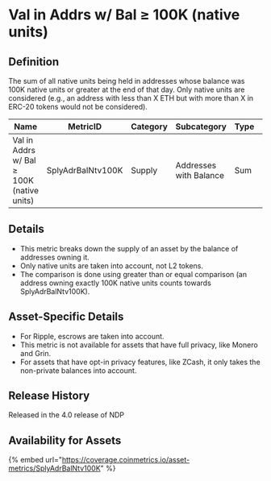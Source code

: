 # Val in Addrs w/ Bal ≥ 100K (native units)

## Definition

The sum of all native units being held in addresses whose balance was 100K native units or greater at the end of that day. Only native units are considered (e.g., an address with less than X ETH but with more than X in ERC-20 tokens would not be considered).

| Name                                      | MetricID          | Category | Subcategory            | Type | Unit         | Interval |
| ----------------------------------------- | ----------------- | -------- | ---------------------- | ---- | ------------ | -------- |
| Val in Addrs w/ Bal ≥ 100K (native units) | SplyAdrBalNtv100K | Supply   | Addresses with Balance | Sum  | Native units | 1 day    |

## Details

* This metric breaks down the supply of an asset by the balance of addresses owning it.
* Only native units are taken into account, not L2 tokens.
* The comparison is done using greater than or equal comparison (an address owning exactly 100K native units counts towards SplyAdrBalNtv100K).

## Asset-Specific Details

* For Ripple, escrows are taken into account.
* This metric is not available for assets that have full privacy, like Monero and Grin.
* For assets that have opt-in privacy features, like ZCash, it only takes the non-private balances into account.

## Release History

Released in the 4.0 release of NDP

## Availability for Assets

{% embed url="https://coverage.coinmetrics.io/asset-metrics/SplyAdrBalNtv100K" %}
